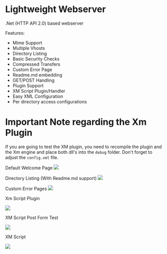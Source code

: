 # Lightweight Webserver
.Net (HTTP API 2.0) based webserver


Features:
- Mime Support
- Multiple Vhosts
- Directory Listing
- Basic Security Checks
- Compressed Transfers
- Custom Error Page
- Readme.md embedding
- GET/POST Handling
- Plugin Support
- XM Script Plugin/Handler
- Easy XML Configuration
- Per directory access configurations

# Important Note regarding the Xm Plugin

If you are going to test the XM plugin, you need to recompile the plugin and
the Xm engine and place both dll's into the `debug` folder.
Don't forget to adjust the `config.xml` file.


Default Welcome Page
![](https://i.imgur.com/uxMUp3Q.png)

Directory Listing (With Readme.md support)
![](https://i.imgur.com/LCZXOjN.png)

Custom Error Pages
![](https://i.imgur.com/8EHfbUo.png)

Xm Script Plugin

![](https://i.imgur.com/JcDH94p.png)

XM Script Post Form Test

![](https://i.imgur.com/tfqfPui.png)

XM Script

![](https://i.imgur.com/BMayqkS.png)
